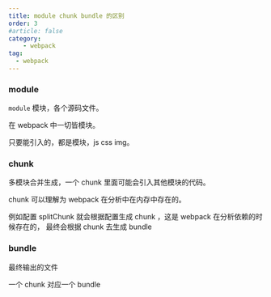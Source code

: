 ```yaml
---
title: module chunk bundle 的区别
order: 3
#article: false
category:
    - webpack
tag:
  - webpack
---
```


### module

`module` 模块，各个源码文件。

在 webpack 中一切皆模块。 

只要能引入的，都是模块，js css img。


### chunk

多模块合并生成，一个 chunk 里面可能会引入其他模块的代码。

chunk 可以理解为 webpack 在分析中在内存中存在的。

例如配置 splitChunk 就会根据配置生成 chunk ，这是 webpack 在分析依赖的时候存在的， 最终会根据 chunk 去生成 bundle   

### bundle

最终输出的文件

一个 chunk 对应一个 bundle
